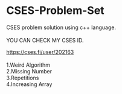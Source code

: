 # CSES-Problem-Set
CSES problem solution using c++ language.<br><br>
YOU CAN CHECK MY CSES ID.<br>

https://cses.fi/user/202163<br><br>
1.Weird Algorithm<br>
2.Missing Number<br>
3.Repetitions<br>
4.Increasing Array
